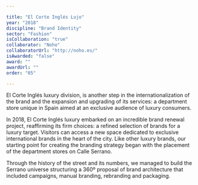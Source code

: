 ```yaml
---

title: "El Corte Inglés Lujo"
year: "2018"
discipline: "Brand Identity"
sector: "Fashion"
isCollaboration: "true"
collaborator: "Noho"
collaboratorUrl: "http://noho.es/"
isAwarded: "false"
award: ""
awardUrl: ""
order: "05"

---
```


El Corte Inglés luxury division, is another step in the internationalization of the brand and the expansion and upgrading of its services: a department store unique in Spain aimed at an exclusive audience of luxury consumers. 

In 2018, El Corte Inglés luxury embarked on an incredible brand renewal project, reaffirming its firm choices: a refined selection of brands for a luxury target. Visitors can access a new space dedicated to exclusive international brands in the heart of the city. Like other luxury brands, our starting point for creating the branding strategy began with the placement of the department stores on Calle Serrano. 

Through the history of the street and its numbers, we managed to build the Serrano universe structuring a 360º proposal of brand architecture that included campaigns, manual branding, rebranding and packaging.